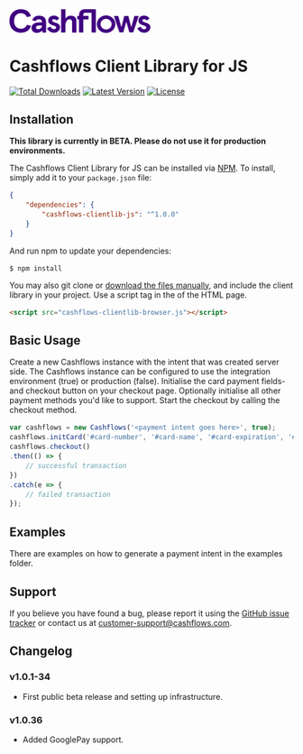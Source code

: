 <img src="https://raw.githubusercontent.com/Cashflows/cashflows-clientlib-js/main/src/img/cashflows-logo.svg" alt="Cashflows logo" width="250">

# Cashflows Client Library for JS #

[![Total Downloads](https://img.shields.io/npm/dt/cashflows-clientlib-js)](https://www.npmjs.com/package/cashflows-clientlib-js)
[![Latest Version](https://img.shields.io/npm/v/cashflows-clientlib-js)](https://www.npmjs.com/package/cashflows-clientlib-js)
[![License](https://img.shields.io/github/license/cashflows/cashflows-clientlib-js)](https://github.com/Cashflows/cashflows-clientlib-js/blob/main/LICENSE)

## Installation ##

**This library is currently in BETA. Please do not use it for production environments.**

The Cashflows Client Library for JS can be installed via [NPM](https://www.npmjs.com/). To install, simply add it
to your `package.json` file:

```json
{
    "dependencies": {
        "cashflows-clientlib-js": "^1.0.0"
    }
}
```

And run npm to update your dependencies:

    $ npm install

You may also git clone or [download the files manually](https://github.com/cashflows/cashflows-clientlib-js/releases), and include the client library in your project.
Use a script tag in the <head> of the HTML page.

```html
<script src="cashflows-clientlib-browser.js"></script>
```

## Basic Usage ##

Create a new Cashflows instance with the intent that was created server side. The Cashflows instance can be configured to use the integration
environment (true) or production (false). Initialise the card payment fields- and checkout button on your checkout page. Optionally initialise all other payment methods you'd like to support. Start the checkout by calling the checkout method.

```javascript
var cashflows = new Cashflows('<payment intent goes here>', true);
cashflows.initCard('#card-number', '#card-name', '#card-expiration', '#card-cvc', '#pay-with-card');
cashflows.checkout()
.then(() => {
    // successful transaction
})
.catch(e => {
    // failed transaction
});
```

## Examples ##

There are examples on how to generate a payment intent in the examples folder.

## Support ##

If you believe you have found a bug, please report it using the [GitHub issue tracker](https://github.com/cashflows/cashflows-clientlib-js/issues) or
contact us at [customer-support@cashflows.com](mailto:customer-support@cashflows.com?subject=cashflows-clientlib-js%20Support).

## Changelog ##

### v1.0.1-34 ###

* First public beta release and setting up infrastructure.

### v1.0.36 ###

* Added GooglePay support.